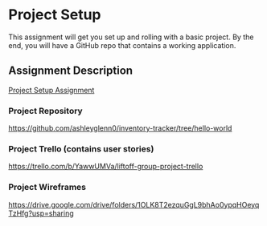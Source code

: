 # Project Setup
This assignment will get you set up and rolling with a basic project. By the end, you will have a GitHub repo that contains a working application.

## Assignment Description
[Project Setup Assignment](https://education.launchcode.org/liftoff/modules/assignments/project-setup)

### Project Repository
https://github.com/ashleyglenn0/inventory-tracker/tree/hello-world

### Project Trello (contains user stories)
https://trello.com/b/YawwUMVa/liftoff-group-project-trello

### Project Wireframes
https://drive.google.com/drive/folders/1OLK8T2ezquGgL9bhAo0ypqHOeyqTzHfg?usp=sharing
